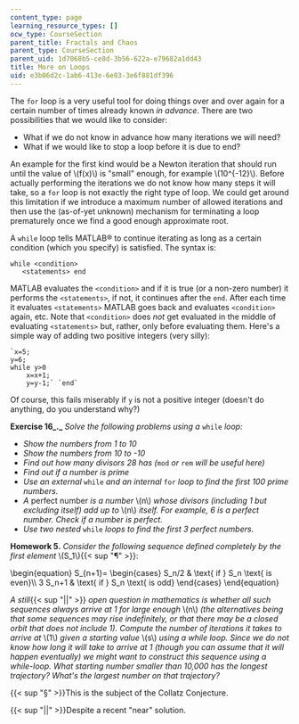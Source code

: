 ```yaml
---
content_type: page
learning_resource_types: []
ocw_type: CourseSection
parent_title: Fractals and Chaos
parent_type: CourseSection
parent_uid: 1d7068b5-ce8d-3b56-622a-e79682a1dd43
title: More on Loops
uid: e3b06d2c-1ab6-413e-6e03-3e6f881df396
---
```


The `for` loop is a very useful tool for doing things over and over again for a certain number of times already known _in advance_. There are two possibilities that we would like to consider:

*   What if we do not know in advance how many iterations we will need?
*   What if we would like to stop a loop before it is due to end?

An example for the first kind would be a Newton iteration that should run until the value of \\(f(x)\\) is "small" enough, for example \\(10^{-12}\\). Before actually performing the iterations we do not know how many steps it will take, so a `for` loop is not exactly the right type of loop. We could get around this limitation if we introduce a maximum number of allowed iterations and then use the (as-of-yet unknown) mechanism for terminating a loop prematurely once we find a good enough approximate root.

A `while` loop tells MATLAB® to continue iterating as long as a certain condition (which you specify) is satisfied. The syntax is:

```
while <condition>
   <statements> end
```

MATLAB evaluates the `<condition>` and if it is true (or a non-zero number) it performs the `<statements>`, if not, it continues after the `end`. After each time it evaluates `<statements>` MATLAB goes back and evaluates `<condition>` again, etc. Note that `<condition>` does _not_ get evaluated in the middle of evaluating `<statements>` but, rather, only before evaluating them. Here's a simple way of adding two positive integers (very silly):

```
`x=5;
y=6;
while y>0
    x=x+1;
    y=y-1;` `end`
```

Of course, this fails miserably if `y` is not a positive integer (doesn't do anything, do you understand why?)

**Exercise 16_._** _Solve the following problems using a_ `while` _loop:_

*   _Show the numbers from 1 to 10_
*   _Show the numbers from 10 to -10_
*   _Find out how many divisors 28 has (_`mod` _or_ `rem` _will be useful here)_
*   _Find out if a number is prime_
*   _Use an external_ `while` _and an internal_ `for` _loop to find the first 100 prime numbers._
*   _A_ perfect number _is a number_ \\(n\\) _whose divisors (including 1 but excluding itself) add up to_ \\(n\\) _itself. For example, 6 is a perfect number. Check if a number is perfect._
*   _Use two nested_ `while` _loops to find the first 3 perfect numbers._

**Homework 5.** _Consider the following sequence defined completely by the first element_ \\(S\_1\\){{< sup "¶" >}}:

\\begin{equation} S\_{n+1}= \\begin{cases} S\_n/2 & \\text{ if } S\_n \\text{ is even}\\\\ 3 S\_n+1 & \\text{ if } S\_n \\text{ is odd} \\end{cases} \\end{equation}

_A still_{{< sup "||" >}} _open question in mathematics is whether all such sequences always arrive at 1 for large enough_ \\(n\\) _(the alternatives being that some sequences may rise indefinitely, or that there may be a closed orbit that does not include 1). Compute the number of iterations it takes to arrive at_ \\(1\\) _given a starting value_ \\(s\\) _using a while loop. Since we do not know how long it will take to arrive at 1 (though you can assume that it will happen eventually) we might want to construct this sequence using a while-loop. What starting number smaller than 10,000 has the longest trajectory? What's the largest number on that trajectory?_

{{< sup "§" >}}This is the subject of the Collatz Conjecture.

{{< sup "||" >}}Despite a recent "near" solution.